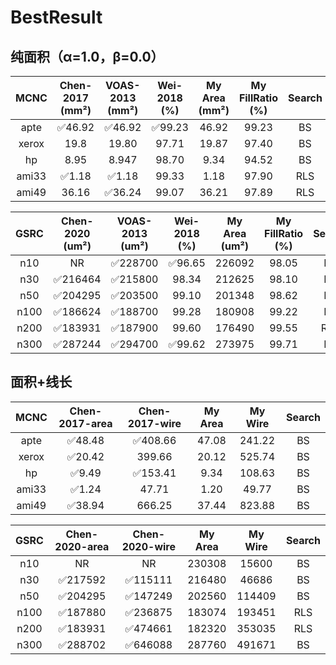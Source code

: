 # BestResult

## 纯面积（α=1.0，β=0.0）

| MCNC  |     Chen-2017 (mm²)     |     VOAS-2013 (mm²)     |      Wei-2018 (%)       | My Area (mm²) | My FillRatio (%) | Search |
| :---: | :---------------------: | :---------------------: | :---------------------: | :-----------: | :--------------: | :----: |
| apte  | :white_check_mark:46.92 | :white_check_mark:46.92 | :white_check_mark:99.23 |     46.92     |      99.23       |   BS   |
| xerox |          19.8           |          19.80          |          97.71          |     19.87     |      97.40       |   BS   |
|  hp   |          8.95           |          8.947          |          98.70          |     9.34      |      94.52       |   BS   |
| ami33 | :white_check_mark:1.18  | :white_check_mark:1.18  |          99.33          |     1.18      |      97.90       |  RLS   |
| ami49 |          36.16          | :white_check_mark:36.24 |          99.07          |     36.21     |      97.89       |  RLS   |

| GSRC |     Chen-2020 (um²)      |     VOAS-2013 (um²)      |      Wei-2018 (%)       | My Area (um²) | My FillRatio (%) | Search |
| :--: | :----------------------: | :----------------------: | :---------------------: | :-----------: | :--------------: | :----: |
| n10  |            NR            | :white_check_mark:228700 | :white_check_mark:96.65 |    226092     |      98.05       |   BS   |
| n30  | :white_check_mark:216464 | :white_check_mark:215800 |          98.34          |    212625     |      98.10       |   BS   |
| n50  | :white_check_mark:204295 | :white_check_mark:203500 |          99.10          |    201348     |      98.62       |   BS   |
| n100 | :white_check_mark:186624 | :white_check_mark:188700 |          99.28          |    180908     |      99.22       |   BS   |
| n200 | :white_check_mark:183931 | :white_check_mark:187900 |          99.60          |    176490     |      99.55       |  RLS   |
| n300 | :white_check_mark:287244 | :white_check_mark:294700 | :white_check_mark:99.62 |    273975     |      99.71       |   BS   |

## 面积+线长

| MCNC  |     Chen-2017-area      |      Chen-2017-wire      | My Area | My Wire | Search |
| :---: | :---------------------: | :----------------------: | :-----: | :-----: | :----: |
| apte  | :white_check_mark:48.48 | :white_check_mark:408.66 |  47.08  | 241.22  |   BS   |
| xerox | :white_check_mark:20.42 |          399.66          |  20.12  | 525.74  |   BS   |
|  hp   | :white_check_mark:9.49  | :white_check_mark:153.41 |  9.34   | 108.63  |   BS   |
| ami33 | :white_check_mark:1.24  |          47.71           |  1.20   |  49.77  |   BS   |
| ami49 | :white_check_mark:38.94 |          666.25          |  37.44  | 823.88  |   BS   |

| GSRC |      Chen-2020-area      |      Chen-2020-wire      | My Area | My Wire | Search |
| :--: | :----------------------: | :----------------------: | :-----: | :-----: | :----: |
| n10  |            NR            |            NR            | 230308  |  15600  |   BS   |
| n30  | :white_check_mark:217592 | :white_check_mark:115111 | 216480  |  46686  |   BS   |
| n50  | :white_check_mark:204295 | :white_check_mark:147249 | 202560  | 114409  |   BS   |
| n100 | :white_check_mark:187880 | :white_check_mark:236875 | 183074  | 193451  |  RLS   |
| n200 | :white_check_mark:183931 | :white_check_mark:474661 | 182320  | 353035  |  RLS   |
| n300 | :white_check_mark:288702 | :white_check_mark:646088 | 287760  | 491671  |   BS   |

